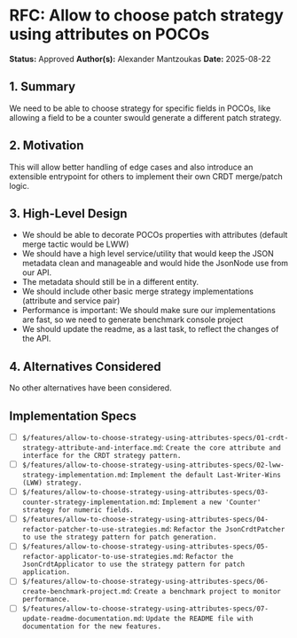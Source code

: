 # RFC: Allow to choose patch strategy using attributes on POCOs

**Status:** Approved
**Author(s):** Alexander Mantzoukas
**Date:** 2025-08-22

<!---Human--->
## 1. Summary
<!---
Provide a one-paragraph explanation of the feature and the proposed change. Keep it concise and high-level.
--->
We need to be able to choose strategy for specific fields in POCOs, like allowing a field to be a counter swould generate a different patch strategy.

<!---Human--->
## 2. Motivation
<!---
Explain why this change is necessary. What problem does it solve? What is the user or business value? You can link to user requests, bug reports, or business goals.
--->
This will allow better handling of edge cases and also introduce an extensible entrypoint for others to implement their own CRDT merge/patch logic.

<!---AI/Human--->
## 3. High-Level Design
<!---
This section is for the proposed technical architecture. It can be drafted by a human and refined by the AI, or vice-versa.
Use diagrams (e.g., Mermaid.js), and explain how new components will interact with existing ones. This is the core of the proposal.
--->
- We should be able to decorate POCOs properties with attributes (default merge tactic would be LWW)
- We should have a high level service/utility that would keep the JSON metadata clean and manageable and would hide the JsonNode use from our API.
- The metadata should still be in a different entity.
- We should include other basic merge strategy implementations (attribute and service pair)
- Performance is important: We should make sure our implementations are fast, so we need to generate benchmark console project
- We should update the readme, as a last task, to reflect the changes of the API.

<!---AI/Human--->
## 4. Alternatives Considered 
<!---
Describe other solutions or approaches that were considered and explain why they were not chosen. This shows a thorough thought process.
It should look like this:
- **[Alternative A]:** [Description and why it was rejected.]
- **[Alternative B]:** [Description and why it was rejected.]
--->
No other alternatives have been considered.

<!---AI--->
## Implementation Specs
- [ ] `$/features/allow-to-choose-strategy-using-attributes-specs/01-crdt-strategy-attribute-and-interface.md`: `Create the core attribute and interface for the CRDT strategy pattern.`
- [ ] `$/features/allow-to-choose-strategy-using-attributes-specs/02-lww-strategy-implementation.md`: `Implement the default Last-Writer-Wins (LWW) strategy.`
- [ ] `$/features/allow-to-choose-strategy-using-attributes-specs/03-counter-strategy-implementation.md`: `Implement a new 'Counter' strategy for numeric fields.`
- [ ] `$/features/allow-to-choose-strategy-using-attributes-specs/04-refactor-patcher-to-use-strategies.md`: `Refactor the JsonCrdtPatcher to use the strategy pattern for patch generation.`
- [ ] `$/features/allow-to-choose-strategy-using-attributes-specs/05-refactor-applicator-to-use-strategies.md`: `Refactor the JsonCrdtApplicator to use the strategy pattern for patch application.`
- [ ] `$/features/allow-to-choose-strategy-using-attributes-specs/06-create-benchmark-project.md`: `Create a benchmark project to monitor performance.`
- [ ] `$/features/allow-to-choose-strategy-using-attributes-specs/07-update-readme-documentation.md`: `Update the README file with documentation for the new features.`